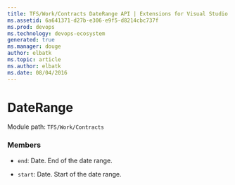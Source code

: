 ```yaml
---
title: TFS/Work/Contracts DateRange API | Extensions for Visual Studio Team Services
ms.assetid: 6a641371-d27b-e306-e9f5-d8214cbc737f
ms.prod: devops
ms.technology: devops-ecosystem
generated: true
ms.manager: douge
author: elbatk
ms.topic: article
ms.author: elbatk
ms.date: 08/04/2016
---
```


# DateRange

Module path: `TFS/Work/Contracts`


### Members

* `end`: Date. End of the date range.

* `start`: Date. Start of the date range.

